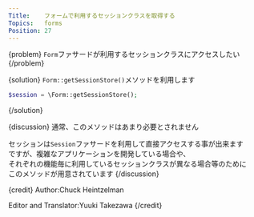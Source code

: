 ```yaml
---
Title:    フォームで利用するセッションクラスを取得する
Topics:   forms
Position: 27
---
```


{problem}
`Form`ファサードが利用するセッションクラスにアクセスしたい
{/problem}

{solution}
`Form::getSessionStore()`メソッドを利用します

```php
$session = \Form::getSessionStore();
```
{/solution}

{discussion}
通常、このメソッドはあまり必要とされません

セッションは`Session`ファサードを利用して直接アクセスする事が出来ます  
ですが、複雑なアプリケーションを開発している場合や、  
それぞれの機能毎に利用しているセッションクラスが異なる場合等のために  
このメソッドが用意されています
{/discussion}

{credit}
Author:Chuck Heintzelman

Editor and Translator:Yuuki Takezawa
{/credit}
